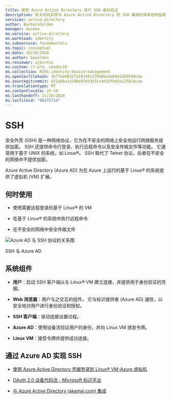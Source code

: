 ```yaml
---
title: 使用 Azure Active Directory 进行 SSH 身份验证
description: 有关如何实现与 Azure Active Directory 的 SSH 集成的体系结构指南
services: active-directory
author: BarbaraSelden
manager: daveba
ms.service: active-directory
ms.workload: identity
ms.subservice: fundamentals
ms.topic: conceptual
ms.date: 10/19/2020
ms.author: baselden
ms.reviewer: ajburnle
ms.custom: it-pro, seodec18
ms.collection: M365-identity-device-management
ms.openlocfilehash: 3b77ab0832fa19149c270d6ba5a6641069548cbe
ms.sourcegitcommit: d22a86a1329be8fd1913ce4d1bfbd2a125b2bcae
ms.translationtype: MT
ms.contentlocale: zh-CN
ms.lasthandoff: 11/26/2020
ms.locfileid: "96172714"
---
```

# <a name="ssh"></a>SSH  

安全外壳 (SSH) 是一种网络协议，它为在不安全的网络上安全地运行网络服务提供加密。 SSH 还提供命令行登录、执行远程命令以及安全传输文件等功能。 它通常用于基于 UNIX 的系统，如 Linux®。 SSH 取代了 Telnet 协议，后者在不安全的网络中不提供加密。 

Azure Active Directory (Azure AD) 为在 Azure 上运行的基于 Linux® 的系统提供了虚拟机 (VM) 扩展。 

## <a name="use-when"></a>何时使用 

* 使用需要远程登录的基于 Linux® 的 VM

* 在基于 Linux® 的系统中执行远程命令

* 在不安全的网络中安全传输文件

![Azure AD 与 SSH 协议的关系图](./media/authentication-patterns/ssh-auth.png)

SSH 与 Azure AD

## <a name="components-of-system"></a>系统组件 

* **用户**：启动 SSH 客户端以与 Linux® VM 建立连接，并提供用于身份验证的凭据。

* **Web 浏览器**：用户与之交互的组件。 它与标识提供者 (Azure AD) 通信，以安全地对用户进行身份验证和授权。

* **SSH 客户端**：驱动连接设置过程。

* **Azure AD**：使用设备流验证用户的身份，并向 Linux VM 颁发令牌。

* **Linux VM**：接受令牌并提供成功连接。

## <a name="implement-ssh-with-azure-ad"></a>通过 Azure AD 实现 SSH 

* [使用 Azure Active Directory 凭据登录到 Linux® VM-Azure 虚拟机 ](../../virtual-machines/linux/login-using-aad.md) 

* [OAuth 2.0 设备代码流 - Microsoft 标识平台](../develop/v2-oauth2-device-code.md)

* [与 Azure Active Directory (akamai.com) 集成](https://learn.akamai.com/webhelp/enterprise-application-access/enterprise-application-access/GUID-6B16172C-86CC-48E8-B30D-8E678BF3325F.html)

